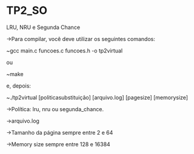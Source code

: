 # TP2_SO

LRU, NRU e Segunda Chance

->Para compilar, você deve utilizar os seguintes comandos:

~gcc main.c funcoes.c funcoes.h -o tp2virtual

ou

~make

e, depois:

~./tp2virtual [politicasubstituição] [arquivo.log] [pagesize] [memorysize]

->Política: lru, nru ou segunda_chance.

->arquivo.log

->Tamanho da página sempre entre 2 e 64

->Memory size sempre entre 128 e 16384
